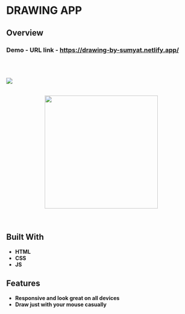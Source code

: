 # DRAWING APP

## Overview

  <h3>   Demo - URL link -
    <a href="https://drawing-by-sumyat.netlify.app/">
     https://drawing-by-sumyat.netlify.app/
    </a>
  </h3>

<br/>
<br/>

![](Demo/large-screen.png)
<br/>
<br/>

<div align="center">
<img src="Demo/small-screen.png" width="300">
</div>

<br/>
<br/>

## Built With

- **HTML**
- **CSS**
- **JS**

## Features

- **Responsive and look great on all devices**
- **Draw just with your mouse casually**

